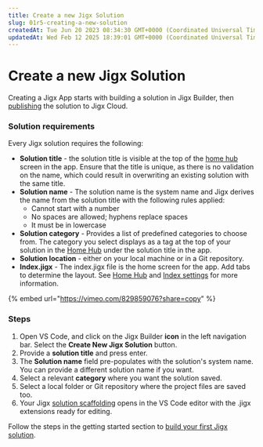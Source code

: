 ```yaml
---
title: Create a new Jigx Solution
slug: 01r5-creating-a-new-solution
createdAt: Tue Jun 20 2023 08:34:30 GMT+0000 (Coordinated Universal Time)
updatedAt: Wed Feb 12 2025 18:39:01 GMT+0000 (Coordinated Universal Time)
---
```


# Create a new Jigx Solution

Creating a Jigx App starts with building a solution in Jigx Builder, then [publishing](publishing-a-solution.md) the solution to Jigx Cloud.

### Solution requirements

Every Jigx solution requires the following:

* **Solution title** - the solution title is visible at the top of the [home hub](../ui/home-hub/home-hub.md) screen in the app. Ensure that the title is unique, as there is no validation on the name, which could result in overwriting an existing solution with the same title.
* **Solution name** - The solution name is the system name and Jigx derives the name from the solution title with the following rules applied:
  * Cannot start with a number
  * No spaces are allowed; hyphens replace spaces
  * It must be in lowercase
* **Solution category** - Provides a list of predefined categories to choose from. The category you select displays as a tag at the top of your solution in the [Home Hub](../ui/home-hub/home-hub.md) under the solution title in the app.
* **Solution location** - either on your local machine or in a Git repository.
* **Index.jigx** - The index.jigx file is the home screen for the app. Add tabs to determine the layout. See [Home Hub](../ui/home-hub/home-hub.md) and [Index settings](../ui/home-hub/index-settings.md) for more information.

{% embed url="https://vimeo.com/829859076?share=copy" %}

### Steps

1. Open VS Code, and click on the Jigx Builder **icon** in the left navigation bar. Select the **Create New Jigx Solution** button.
2. Provide a **solution title** and press enter.
3. The **Solution name** field pre-populates with the solution's system name. You can provide a different solution name if you want.
4. Select a relevant **category** where you want the solution saved.
5. Select a local folder or Git repository where the project files are saved too.
6. Your Jigx [solution scaffolding](editor.md) opens in the VS Code editor with the .jigx extensions ready for editing.

Follow the steps in the getting started section to [build your first Jigx solution](https://docs.jigx.com/create-an-app-from-scratch).
